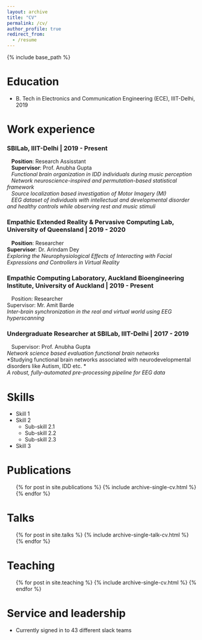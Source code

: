 ```yaml
---
layout: archive
title: "CV"
permalink: /cv/
author_profile: true
redirect_from:
  - /resume
---
```


{% include base_path %}

Education
======
* B. Tech in Electronics and Communication Engineering (ECE), IIIT-Delhi, 2019

Work experience
======

### SBILab, IIIT-Delhi | 2019 - Present <br>
   <b>Position</b>: Research Assisstant <br>
   <b>Supervisor</b>: Prof. Anubha Gupta <br>
   *Functional brain organization in IDD individuals during music perception* <br>
   *Network neuroscience-inspired and permutation-based statistical framework* <br>
   *Source localization based investigation of Motor Imagery (MI)* <br>
   *EEG dataset of individuals with intellectual and developmental disorder and healthy controls while observing rest and music stimuli* <br>
   
### Empathic Extended Reality & Pervasive Computing Lab, University of Queensland | 2019 - 2020 <br>
   <b>Position</b>: Researcher <br>
   <b>Supervisor</b>: Dr. Arindam Dey <br>
   *Exploring the Neurophysiological Effects of Interacting with Facial Expressions and Controllers in Virtual Reality* <br>

### Empathic Computing Laboratory, Auckland Bioengineering Institute, University of Auckland | 2019 - Present <br>
   Position: Researcher <br>
   Supervisor: Mr. Amit Barde <br>
   *Inter-brain synchronization in the real and virtual world using EEG hyperscanning* <br>
   
### Undergraduate Researcher at SBILab, IIIT-Delhi | 2017 - 2019 <br>
   Supervisor: Prof. Anubha Gupta <br>
   *Network science based evaluation functional brain networks* <br>
   *Studying functional brain networks associated with neurodevelopmental disorders like Autism, IDD etc. *<br>
   *A robust, fully-automated pre-processing pipeline for EEG data* <br>
  
Skills
======
* Skill 1
* Skill 2
  * Sub-skill 2.1
  * Sub-skill 2.2
  * Sub-skill 2.3
* Skill 3

Publications
======
  <ul>{% for post in site.publications %}
    {% include archive-single-cv.html %}
  {% endfor %}</ul>
  
Talks
======
  <ul>{% for post in site.talks %}
    {% include archive-single-talk-cv.html %}
  {% endfor %}</ul>
  
Teaching
======
  <ul>{% for post in site.teaching %}
    {% include archive-single-cv.html %}
  {% endfor %}</ul>
  
Service and leadership
======
* Currently signed in to 43 different slack teams
